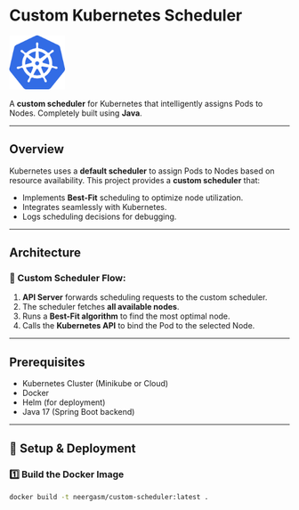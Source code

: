 # Custom Kubernetes Scheduler


<img src="https://github.com/kubernetes/kubernetes/raw/master/logo/logo.png" width="100">

A **custom scheduler** for Kubernetes that intelligently assigns Pods to Nodes. Completely built using **Java**.

---

## **Overview**
Kubernetes uses a **default scheduler** to assign Pods to Nodes based on resource availability. This project provides a **custom scheduler** that:
- Implements **Best-Fit** scheduling to optimize node utilization.
- Integrates seamlessly with Kubernetes.
- Logs scheduling decisions for debugging.

---

## **Architecture**
### 🔹 Custom Scheduler Flow:
1. **API Server** forwards scheduling requests to the custom scheduler.
2. The scheduler fetches **all available nodes**.
3. Runs a **Best-Fit algorithm** to find the most optimal node.
4. Calls the **Kubernetes API** to bind the Pod to the selected Node.

---

##  **Prerequisites**
- Kubernetes Cluster (Minikube or Cloud)
- Docker
- Helm (for deployment)
- Java 17 (Spring Boot backend)

---

## 🔧 **Setup & Deployment**

### **1️⃣ Build the Docker Image**
```sh
docker build -t neergasm/custom-scheduler:latest .
